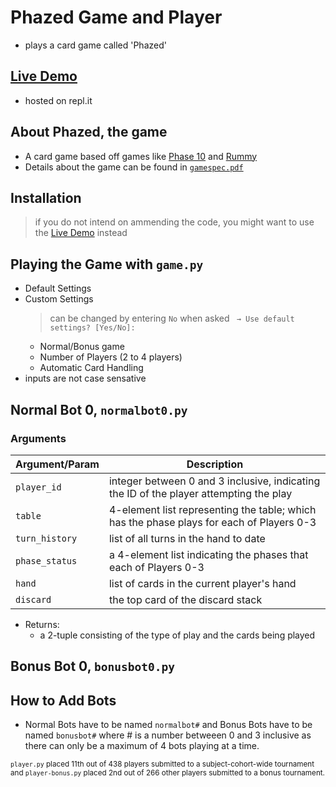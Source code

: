 # Phazed Game and Player

* plays a card game called 'Phazed'
## [Live Demo]()
* hosted on repl.it

## About Phazed, the game
* A card game based off games like [Phase 10](https://en.wikipedia.org/wiki/Phase_10) and [Rummy](https://en.wikipedia.org/wiki/Rummy)
* Details about the game can be found in [`gamespec.pdf`](gamespec.pdf)

## Installation
> if you do not intend on ammending the code, you might want to use the [Live Demo](#live-demo) instead

## Playing the Game with `game.py`
* Default Settings
* Custom Settings
  > can be changed by entering `No` when asked ` → Use default settings? [Yes/No]:`
  * Normal/Bonus game
  * Number of Players (2 to 4 players)
  * Automatic Card Handling
* inputs are not case sensative

## Normal Bot 0, `normalbot0.py`
### Arguments
|Argument/Param|Description|
|---|--|
|`player_id`|integer between 0 and 3 inclusive, indicating the ID of the player attempting the play|
|`table`|4-element list representing the table; which has the phase plays for each of Players 0-3|
|`turn_history`|list of all turns in the hand to date|
|`phase_status`|a 4-element list indicating the phases that each of Players 0-3|
|`hand`|list of cards in the current player's hand|
|`discard`|the top card of the discard stack|
* Returns:
  * a 2-tuple consisting of the type of play and the cards being played

## Bonus Bot 0, `bonusbot0.py`

## How to Add Bots
* Normal Bots have to be named `normalbot#`
    and Bonus Bots have to be named `bonusbot#` where # is a number betweeen
    0 and 3 inclusive as there can only be a maximum of 4 bots playing at a 
    time.

<sub>`player.py` placed 11th out of 438 players submitted to a subject-cohort-wide tournament and `player-bonus.py` placed 2nd out of 266 other players submitted to a bonus tournament. </sub>

